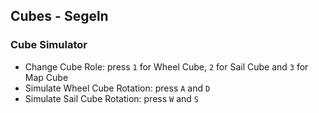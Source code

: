 ## Cubes - Segeln


### Cube Simulator

* Change Cube Role: press `1` for Wheel Cube, `2` for Sail Cube and `3` for Map Cube
* Simulate Wheel Cube Rotation: press `A` and `D`
* Simulate Sail Cube Rotation: press `W` and `S`